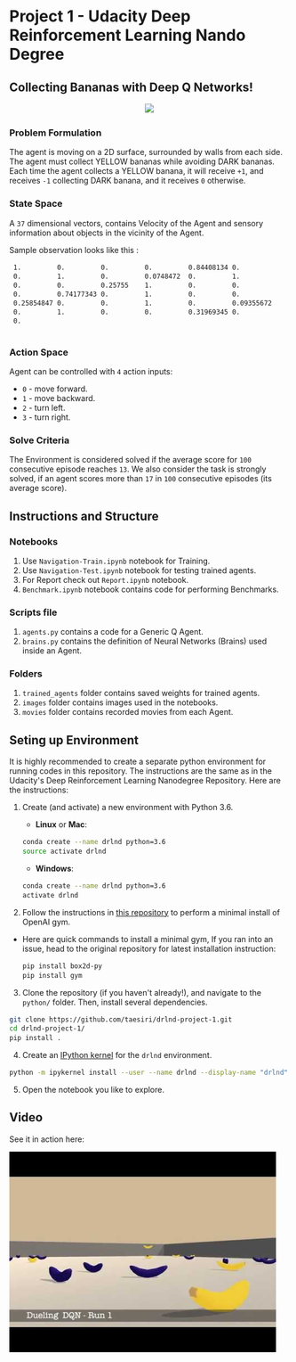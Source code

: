 # Project 1 - Udacity Deep Reinforcement Learning Nando Degree

## Collecting Bananas with Deep Q Networks!

<center><img src='images/banana.gif'></center>

### Problem Formulation

The agent is moving on a 2D surface, surrounded by walls from each side. The agent must collect YELLOW bananas while avoiding DARK bananas. Each time the agent collects a YELLOW banana, it will receive `+1`, and receives `-1` collecting DARK banana, and it receives `0` otherwise.

### State Space

A ``37`` dimensional vectors, contains Velocity of the Agent and sensory information about objects in the vicinity of the Agent.

Sample observation looks like this : 

```
 1.         0.         0.         0.         0.84408134 0.
 0.         1.         0.         0.0748472  0.         1.
 0.         0.         0.25755    1.         0.         0.
 0.         0.74177343 0.         1.         0.         0.
 0.25854847 0.         0.         1.         0.         0.09355672
 0.         1.         0.         0.         0.31969345 0.
 0.        
 
 ```

### Action Space

Agent can be controlled with ``4`` action inputs:

* ``0`` - move forward.
* ``1`` - move backward.
* ``2`` - turn left.
* ``3`` - turn right.

### Solve Criteria

The Environment is considered solved if the average score for ``100`` consecutive episode reaches ``13``. We also consider the task is strongly solved, if an agent scores more than ``17`` in ``100`` consecutive episodes (its average score).

## Instructions and Structure

### Notebooks

1. Use ``Navigation-Train.ipynb`` notebook for Training.
1. Use ``Navigation-Test.ipynb`` notebook for testing trained agents.
1. For Report check out ``Report.ipynb`` notebook.
1. ``Benchmark.ipynb`` notebook contains code for performing Benchmarks. 

### Scripts file

1. ``agents.py`` contains a code for a Generic Q Agent.
1. ``brains.py`` contains the definition of Neural Networks (Brains) used inside an Agent. 

### Folders

1. ``trained_agents`` folder contains saved weights for trained agents.
1. ``images`` folder contains images used in the notebooks.
1. ``movies`` folder contains recorded movies from each Agent.

##  Seting up Environment

It is highly recommended to create a separate python environment for running codes in this repository. The instructions are the same as in the Udacity's Deep Reinforcement Learning Nanodegree Repository. Here are the instructions:

1. Create (and activate) a new environment with Python 3.6.

	- __Linux__ or __Mac__: 
	```bash
	conda create --name drlnd python=3.6
	source activate drlnd
	```
	- __Windows__: 
	```bash
	conda create --name drlnd python=3.6 
	activate drlnd
	```
	
2. Follow the instructions in [this repository](https://github.com/openai/gym) to perform a minimal install of OpenAI gym.

- Here are quick commands to install a minimal gym, If you ran into an issue, head to the original repository for latest installation instruction:


	```bash
	pip install box2d-py 
	pip install gym
	```  

	
3. Clone the repository (if you haven't already!), and navigate to the `python/` folder.  Then, install several dependencies.
```bash
git clone https://github.com/taesiri/drlnd-project-1.git
cd drlnd-project-1/
pip install .
```

4. Create an [IPython kernel](http://ipython.readthedocs.io/en/stable/install/kernel_install.html) for the `drlnd` environment.  
```bash
python -m ipykernel install --user --name drlnd --display-name "drlnd"
```

5. Open the notebook you like to explore.

## Video

See it in action here:

[![Collecting Banabas!](images/youtube-thumbnail.jpg)](http://www.youtube.com/watch?v=3A01udy2BjU "Bananaaaa!")